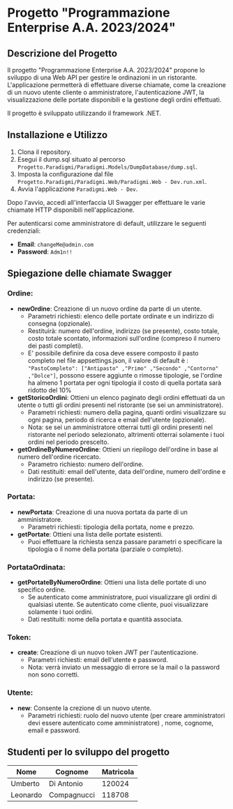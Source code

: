 <!DOCTYPE html>
<html lang="en">
<head>
    <meta charset="UTF-8">
    <meta name="viewport" content="width=device-width, initial-scale=1.0">
    <title>Progetto "Programmazione Enterprise A.A. 2023/2024"</title>
</head>
<body>
    <h1>Progetto "Programmazione Enterprise A.A. 2023/2024"</h1>
    <h2>Descrizione del Progetto</h2>
    <p>Il progetto "Programmazione Enterprise A.A. 2023/2024" propone lo sviluppo di una Web API per gestire le ordinazioni in un ristorante. L'applicazione permetterà di effettuare diverse chiamate, come la creazione di un nuovo utente cliente o amministratore, l'autenticazione JWT, la visualizzazione delle portate disponibili e la gestione degli ordini effettuati.</p>
    <p>Il progetto è sviluppato utilizzando il framework .NET.</p>
    <h2>Installazione e Utilizzo</h2>
    <ol>
        <li>Clona il repository.</li>
        <li>Esegui il dump.sql situato al percorso <code>Progetto.Paradigmi/Paradigmi.Models/DumpDatabase/dump.sql</code>.</li>
        <li>Imposta la configurazione dal file <code>Progetto.Paradigmi/Paradigmi.Web/Paradigmi.Web - Dev.run.xml</code>.</li>
        <li>Avvia l'applicazione <code>Paradigmi.Web - Dev</code>.</li>
    </ol>
    <p>Dopo l'avvio, accedi all'interfaccia UI Swagger per effettuare le varie chiamate HTTP disponibili nell'applicazione.</p>
    <p>Per autenticarsi come amministratore di default, utilizzare le seguenti credenziali:</p>
    <ul>
        <li><strong>Email</strong>: <code>changeMe@admin.com</code></li>
        <li><strong>Password</strong>: <code>Adm1n!!</code></li>
    </ul>
    <h2>Spiegazione delle chiamate Swagger</h2>
<h3>Ordine:</h3>
<ul>
    <li>
        <strong>newOrdine</strong>: Creazione di un nuovo ordine da parte di un utente.
        <ul>
            <li>Parametri richiesti: elenco delle portate ordinate e un indirizzo di consegna (opzionale).</li>
            <li>Restituirà: numero dell'ordine, indirizzo (se presente), costo totale, costo totale scontato, informazioni sull'ordine (compreso il numero dei pasti completi).</li>
<li>E' possibile definire da cosa deve essere composto il pasto completo nel file appsettings.json, il valore di default è : <code>"PastoCompleto": ["Antipasto" ,"Primo" ,"Secondo" ,"Contorno" ,"Dolce"]</code>, possono essere aggiunte o rimosse tipologie, se l'ordine ha almeno 1 portata per ogni tipologia il costo di quella portata sarà ridotto del 10%</li>
        </ul>
    </li>
    <li>
        <strong>getStoricoOrdini</strong>: Ottieni un elenco paginato degli ordini effettuati da un utente o tutti gli ordini presenti nel ristorante (se sei un amministratore).
        <ul>
            <li>Parametri richiesti: numero della pagina, quanti ordini visualizzare su ogni pagina, periodo di ricerca e email dell'utente (opzionale).</li>
            <li>Nota: se sei un amministratore otterrai tutti gli ordini presenti nel ristorante nel periodo selezionato, altrimenti otterrai solamente i tuoi ordini nel periodo prescelto.</li>
        </ul>
    </li>
    <li>
        <strong>getOrdineByNumeroOrdine</strong>: Ottieni un riepilogo dell'ordine in base al numero dell'ordine ricercato.
        <ul>
            <li>Parametro richiesto: numero dell'ordine.</li>
            <li>Dati restituiti: email dell'utente, data dell'ordine, numero dell'ordine e indirizzo (se presente).</li>
        </ul>
    </li>
</ul>

<h3>Portata:</h3>
<ul>
    <li>
        <strong>newPortata</strong>: Creazione di una nuova portata da parte di un amministratore.
        <ul>
            <li>Parametri richiesti: tipologia della portata, nome e prezzo.</li>
        </ul>
    </li>
    <li>
        <strong>getPortate</strong>: Ottieni una lista delle portate esistenti.
        <ul>
            <li>Puoi effettuare la richiesta senza passare parametri o specificare la tipologia o il nome della portata (parziale o completo).</li>
        </ul>
    </li>
</ul>

<h3>PortataOrdinata:</h3>
<ul>
    <li>
        <strong>getPortateByNumeroOrdine</strong>: Ottieni una lista delle portate di uno specifico ordine.
        <ul>
            <li>Se autenticato come amministratore, puoi visualizzare gli ordini di qualsiasi utente. Se autenticato come cliente, puoi visualizzare solamente i tuoi ordini.</li>
            <li>Dati restituiti: nome della portata e quantità associata.</li>
        </ul>
    </li>
</ul>

<h3>Token:</h3>
<ul>
    <li>
        <strong>create</strong>: Creazione di un nuovo token JWT per l'autenticazione.
        <ul>
            <li>Parametri richiesti: email dell'utente e password.</li>
            <li>Nota: verrà inviato un messaggio di errore se la mail o la password non sono corretti.</li>
        </ul>
    </li>
</ul>

<h3>Utente:</h3>
<ul>
    <li>
        <strong>new</strong>: Consente la crezione di un nuovo utente.
        <ul>
            <li>Parametri richiesti: ruolo del nuovo utente (per creare amministratori devi essere autenticato come amministratore) , nome, cognome, email e password.</li>
        </ul>
    </li>
</ul>
    <h2>Studenti per lo sviluppo del progetto</h2>
   <table>
    <thead>
        <tr>
            <th>Nome</th>
            <th>Cognome</th>
            <th>Matricola</th>
        </tr>
    </thead>
    <tbody>
        <tr>
            <td>Umberto</td>
            <td>Di Antonio</td>
            <td>120024</td>
        </tr>
        <tr>
            <td>Leonardo</td>
            <td>Compagnucci</td>
            <td>118708</td>
        </tr>
    </tbody>
</table>
</body>
</html>
